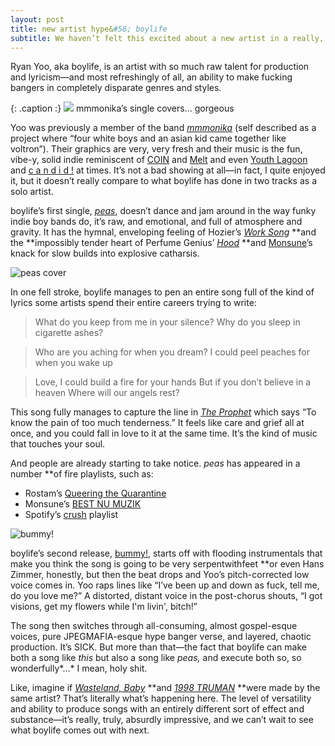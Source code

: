 ```yaml
--- 
layout: post
title: new artist hype&#58; boylife
subtitle: We haven’t felt this excited about a new artist in a really, really long time. 
--- 
```


Ryan Yoo, aka boylife, is an artist with so much raw talent for production and lyricism—and most refreshingly of all, an ability to make fucking bangers in completely disparate genres and styles. 

{: .caption :}
![](https://paper-attachments.dropbox.com/s_C2658FCC1F9561655945D397A1A037630336F44B64E6A9849F0B23BF0D4114E8_1589659616651_image.png)
mmmonika’s single covers… gorgeous


Yoo was previously a member of the band [*mmmonika*](https://open.spotify.com/artist/2kYklIrGwKMyDuVt6RiWgD) (self described as a project where “four white boys and an asian kid came together like voltron”). Their graphics are very, very fresh and their music is the fun, vibe-y, solid indie reminiscent of [COIN](https://open.spotify.com/album/0WDL2Ol0DjqBL67f4LoWo8) and [Melt](https://open.spotify.com/artist/0G7KI9I5BApiXc5Sqpyil9) and even [Youth Lagoon](https://open.spotify.com/artist/1Z2KInfSmPOzAIYyiaXeti) and [c a n d i d !](https://open.spotify.com/artist/40eScT09blR2WOpG2zbe9o) at times. It’s not a bad showing at all—in fact, I quite enjoyed it, but it doesn’t really compare to what boylife has done in two tracks as a solo artist.  

[](https://www.google.com/url?sa=i&url=https%3A%2F%2Fwww.facebook.com%2Fmmmonikaband%2F&psig=AOvVaw0p__I8GkWqkd71IOaL_w73&ust=1589745649253000&source=images&cd=vfe&ved=0CAIQjRxqFwoTCMC99ZiWuekCFQAAAAAdAAAAABAD)boylife’s first single, [*peas*](https://open.spotify.com/track/6DXRUAHQTwJuCXuhXyRU53), doesn’t dance and jam around in the way funky indie boy bands do, it’s raw, and emotional, and full of atmosphere and gravity. It has the hymnal, enveloping feeling of Hozier’s [*Work Song*](https://open.spotify.com/track/5TgEJ62DOzBpGxZ7WRsrqb) **and the **impossibly tender heart of Perfume Genius’ [*Hood*](https://open.spotify.com/track/4ONbE2UQU0hiizcxR4fToc) **and [Monsune](https://open.spotify.com/artist/6NgYKD0TKGjwtRFqTyyqKF)’s knack for slow builds into explosive catharsis. 


![peas cover](https://s.mxmcdn.net/images-storage/albums4/3/3/1/7/0/1/48107133_800_800.jpg)

[](https://www.google.com/url?sa=i&url=https%3A%2F%2Fwww.musixmatch.com%2Flyrics%2Fboylife-1%2FPeas&psig=AOvVaw2MUUUCbJHQZ2Qy4GOnNKqY&ust=1589746343619000&source=images&cd=vfe&ved=0CAIQjRxqFwoTCKCh_uKYuekCFQAAAAAdAAAAABAD)
In one fell stroke, boylife manages to pen an entire song full of the kind of lyrics some artists spend their entire careers trying to write:


> What do you keep from me in your silence?
> Why do you sleep in cigarette ashes?


> Who are you aching for when you dream?
> I could peel peaches for when you wake up


> Love, I could build a fire for your hands
> But if you don’t believe in a heaven
> Where will our angels rest?

This song fully manages to capture the line in [*The Prophet*](http://www.gutenberg.org/files/58585/58585-h/58585-h.htm) [](http://www.gutenberg.org/files/58585/58585-h/58585-h.htm)which says “To know the pain of too much tenderness.” It feels like care and grief all at once, and you could fall in love to it at the same time. It’s the kind of music that touches your soul. 

And people are already starting to take notice. *peas* has appeared in a number **of fire playlists, such as: 


- Rostam’s [Queering the Quarantine](https://open.spotify.com/playlist/7MpEnnOly6QOLIkLb8wrXG?si=8n5sxdcVSX2Y6HXJs0TCIg)
- Monsune’s [BEST NU MUZIK](https://open.spotify.com/playlist/1zNraKBjqSvRz9hJkX76um?si=HJayk92GQKacZhNTJ9_ixQ) 
- Spotify’s [crush](https://open.spotify.com/playlist/37i9dQZF1DX1dxt8X2wXrw?si=84g3dzahRuuSEHNwIV5ybw) playlist


![bummy!](https://paper-attachments.dropbox.com/s_C2658FCC1F9561655945D397A1A037630336F44B64E6A9849F0B23BF0D4114E8_1589661549121_image.png)


boylife’s second release, [bummy!](https://open.spotify.com/track/3Cb1BM69vKCwiJu5aoEADz), starts off with flooding instrumentals that make you think the song is going to be very serpentwithfeet **or even Hans Zimmer, honestly, but then the beat drops and Yoo’s pitch-corrected low voice comes in. Yoo raps lines like “I’ve been up and down as fuck, tell me, do you love me?” A distorted, distant voice in the post-chorus shouts, “I got visions, get my flowers while I'm livin', bitch!” 

The song then switches through all-consuming, almost gospel-esque voices, pure JPEGMAFIA-esque hype banger verse, and layered, chaotic production. It’s SICK. But more than that—the fact that boylife can make both a song like *this* but also a song like *peas,* and execute both so, so wonderfully*…* I mean, holy shit.

Like, imagine if [*Wasteland, Baby*](https://open.spotify.com/album/5j1ZsFyNCsnt62prbs85eE) **and [*1998 TRUMAN*](https://open.spotify.com/track/0ToC28lLiwEKyQdN4FXypS) **were made by the same artist? That’s literally what’s happening here. The level of versatility and ability to produce songs with an entirely different sort of effect and substance—it’s really, truly, absurdly impressive, and we can’t wait to see what boylife comes out with next. 

